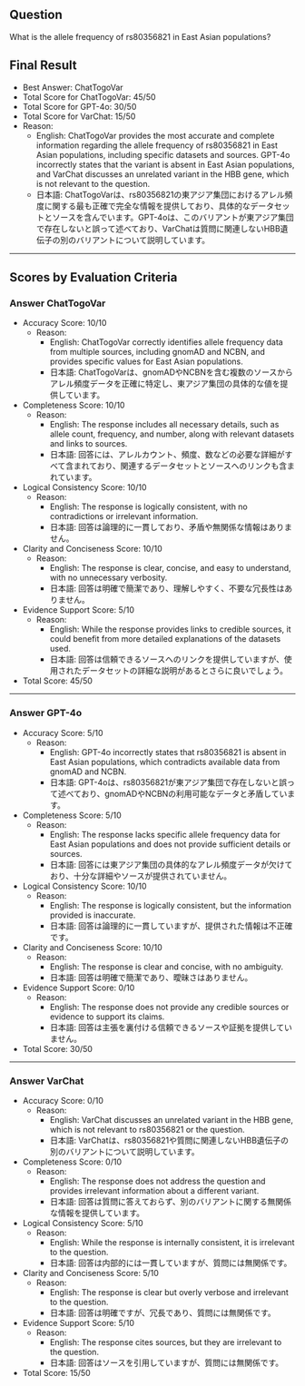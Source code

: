 ## Question

What is the allele frequency of rs80356821 in East Asian populations?

## Final Result

- Best Answer: ChatTogoVar
- Total Score for ChatTogoVar: 45/50
- Total Score for GPT-4o: 30/50
- Total Score for VarChat: 15/50
- Reason:
  - English: ChatTogoVar provides the most accurate and complete information regarding the allele frequency of rs80356821 in East Asian populations, including specific datasets and sources. GPT-4o incorrectly states that the variant is absent in East Asian populations, and VarChat discusses an unrelated variant in the HBB gene, which is not relevant to the question.
  - 日本語: ChatTogoVarは、rs80356821の東アジア集団におけるアレル頻度に関する最も正確で完全な情報を提供しており、具体的なデータセットとソースを含んでいます。GPT-4oは、このバリアントが東アジア集団で存在しないと誤って述べており、VarChatは質問に関連しないHBB遺伝子の別のバリアントについて説明しています。

---

## Scores by Evaluation Criteria

### Answer ChatTogoVar
- Accuracy Score: 10/10
  - Reason: 
    - English: ChatTogoVar correctly identifies allele frequency data from multiple sources, including gnomAD and NCBN, and provides specific values for East Asian populations.
    - 日本語: ChatTogoVarは、gnomADやNCBNを含む複数のソースからアレル頻度データを正確に特定し、東アジア集団の具体的な値を提供しています。
- Completeness Score: 10/10
  - Reason: 
    - English: The response includes all necessary details, such as allele count, frequency, and number, along with relevant datasets and links to sources.
    - 日本語: 回答には、アレルカウント、頻度、数などの必要な詳細がすべて含まれており、関連するデータセットとソースへのリンクも含まれています。
- Logical Consistency Score: 10/10
  - Reason: 
    - English: The response is logically consistent, with no contradictions or irrelevant information.
    - 日本語: 回答は論理的に一貫しており、矛盾や無関係な情報はありません。
- Clarity and Conciseness Score: 10/10
  - Reason: 
    - English: The response is clear, concise, and easy to understand, with no unnecessary verbosity.
    - 日本語: 回答は明確で簡潔であり、理解しやすく、不要な冗長性はありません。
- Evidence Support Score: 5/10
  - Reason: 
    - English: While the response provides links to credible sources, it could benefit from more detailed explanations of the datasets used.
    - 日本語: 回答は信頼できるソースへのリンクを提供していますが、使用されたデータセットの詳細な説明があるとさらに良いでしょう。
- Total Score: 45/50

---

### Answer GPT-4o
- Accuracy Score: 5/10
  - Reason: 
    - English: GPT-4o incorrectly states that rs80356821 is absent in East Asian populations, which contradicts available data from gnomAD and NCBN.
    - 日本語: GPT-4oは、rs80356821が東アジア集団で存在しないと誤って述べており、gnomADやNCBNの利用可能なデータと矛盾しています。
- Completeness Score: 5/10
  - Reason: 
    - English: The response lacks specific allele frequency data for East Asian populations and does not provide sufficient details or sources.
    - 日本語: 回答には東アジア集団の具体的なアレル頻度データが欠けており、十分な詳細やソースが提供されていません。
- Logical Consistency Score: 10/10
  - Reason: 
    - English: The response is logically consistent, but the information provided is inaccurate.
    - 日本語: 回答は論理的に一貫していますが、提供された情報は不正確です。
- Clarity and Conciseness Score: 10/10
  - Reason: 
    - English: The response is clear and concise, with no ambiguity.
    - 日本語: 回答は明確で簡潔であり、曖昧さはありません。
- Evidence Support Score: 0/10
  - Reason: 
    - English: The response does not provide any credible sources or evidence to support its claims.
    - 日本語: 回答は主張を裏付ける信頼できるソースや証拠を提供していません。
- Total Score: 30/50

---

### Answer VarChat
- Accuracy Score: 0/10
  - Reason: 
    - English: VarChat discusses an unrelated variant in the HBB gene, which is not relevant to rs80356821 or the question.
    - 日本語: VarChatは、rs80356821や質問に関連しないHBB遺伝子の別のバリアントについて説明しています。
- Completeness Score: 0/10
  - Reason: 
    - English: The response does not address the question and provides irrelevant information about a different variant.
    - 日本語: 回答は質問に答えておらず、別のバリアントに関する無関係な情報を提供しています。
- Logical Consistency Score: 5/10
  - Reason: 
    - English: While the response is internally consistent, it is irrelevant to the question.
    - 日本語: 回答は内部的には一貫していますが、質問には無関係です。
- Clarity and Conciseness Score: 5/10
  - Reason: 
    - English: The response is clear but overly verbose and irrelevant to the question.
    - 日本語: 回答は明確ですが、冗長であり、質問には無関係です。
- Evidence Support Score: 5/10
  - Reason: 
    - English: The response cites sources, but they are irrelevant to the question.
    - 日本語: 回答はソースを引用していますが、質問には無関係です。
- Total Score: 15/50